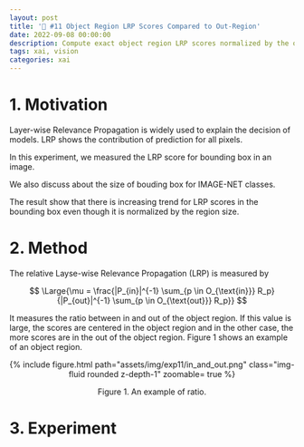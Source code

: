 ```yaml
---
layout: post
title: '🔲 #11 Object Region LRP Scores Compared to Out-Region'
date: 2022-09-08 00:00:00
description: Compute exact object region LRP scores normalized by the out-region LRP scores
tags: xai, vision
categories: xai
---
```



# 1. Motivation 

Layer-wise Relevance Propagation is widely used to explain the decision of models. LRP shows the contribution of prediction for all pixels. 

In this experiment, we measured the LRP score for bounding box in an image. 

We also discuss about the size of bouding box for IMAGE-NET classes. 

The result show that there is increasing trend for LRP scores in the bounding box even though it is normalized by the region size. 


# 2. Method 

The relative Layse-wise Relevance Propagation (LRP) is measured by 

$$
\Large{\mu = \frac{|P_{in}|^{-1} \sum_{p \in O_{\text{in}}} R_p}{|P_{out}|^{-1} \sum_{p \in O_{\text{out}}} R_p}}
$$

<p>
It measures the ratio between in and out of the object region. If this value is large, the scores are centered in the object region and in the other case, the more scores are in the out of the object region. Figure 1 shows an example of an object region. 
</p>

<div class="row mt-3">
<center>
        <div class="col-sm-4 mt-3 mt-md-0">
        {% include figure.html path="assets/img/exp11/in_and_out.png" class="img-fluid rounded z-depth-1" zoomable= true %}
    </div>
    <p> Figure 1. An example of ratio.</p>
    </center>
</div>



# 3. Experiment 

